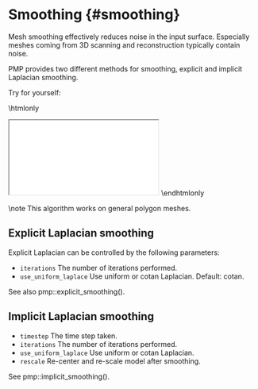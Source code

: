 # Smoothing {#smoothing}

Mesh smoothing effectively reduces noise in the input surface. Especially meshes coming from 3D scanning and reconstruction typically contain noise.

PMP provides two different methods for smoothing, explicit and implicit Laplacian smoothing.

Try for yourself:

\htmlonly
<iframe class="demo" src="/demos/smoothing.html"></iframe>
\endhtmlonly

\note This algorithm works on general polygon meshes.

## Explicit Laplacian smoothing

Explicit Laplacian can be controlled by the following parameters:

- `iterations` The number of iterations performed.
- `use_uniform_laplace` Use uniform or cotan Laplacian. Default: cotan.

See also pmp::explicit_smoothing().

## Implicit Laplacian smoothing

- `timestep` The time step taken.
- `iterations` The number of iterations performed.
- `use_uniform_laplace` Use uniform or cotan Laplacian.
- `rescale` Re-center and re-scale model after smoothing.

See pmp::implicit_smoothing().
